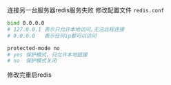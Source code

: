连接另一台服务器redis服务失败
修改配置文件 `redis.conf`

```bash
bind 0.0.0.0
# 127.0.0.1 表示只允许本地访问,无法远程连接
# 0.0.0.0   表示任何ip都可以访问

protected-mode no
# yes 保护模式，只允许本地链接
# no  保护模式关闭
```

修改完重启redis
